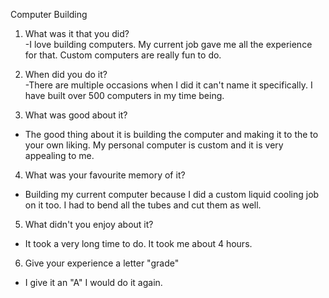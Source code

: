 Computer Building
1. What was it that you did? <br>
-I love building computers. My current job gave me all the experience for that. Custom computers are really fun to do.

2. When did you do it? <br>
-There are multiple occasions when I did it can't name it specifically. I have built over 500 computers in my time being.

3. What was good about it? <br>
- The good thing about it is building the computer and making it to the to your own liking.
My personal computer is custom and it is very appealing to me.

4. What was your favourite memory of it? <br>
- Building my current computer because I did a custom liquid cooling job on it too. I had to bend all the tubes and cut them as well.

5. What didn't you enjoy about it? <br>
- It took a very long time to do. It took me about 4 hours. 

6. Give your experience a letter "grade" <br>
- I give it an "A" I would do it again.